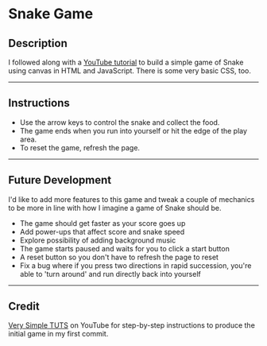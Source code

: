 # Snake Game

## Description

I followed along with a [YouTube tutorial](https://www.youtube.com/watch?v=34fnnxpjRAs) to build a simple game of Snake using canvas in HTML and JavaScript. There is some very basic CSS, too.

---

## Instructions

- Use the arrow keys to control the snake and collect the food.
- The game ends when you run into yourself or hit the edge of the play area.
- To reset the game, refresh the page.

---

## Future Development

I'd like to add more features to this game and tweak a couple of mechanics to be more in line with how I imagine a game of Snake should be.

- The game should get faster as your score goes up
- Add power-ups that affect score and snake speed
- Explore possibility of adding background music
- The game starts paused and waits for you to click a start button
- A reset button so you don't have to refresh the page to reset
- Fix a bug where if you press two directions in rapid succession, you're able to 'turn around' and run directly back into yourself

---

## Credit

[Very Simple TUTS](https://www.youtube.com/user/visitorsid) on YouTube for step-by-step instructions to produce the initial game in my first commit.
